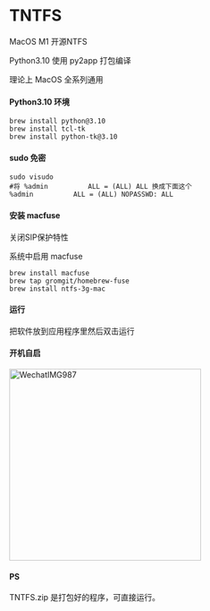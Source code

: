 # TNTFS

MacOS M1 开源NTFS

Python3.10 使用 py2app 打包编译

理论上 MacOS 全系列通用

#### Python3.10 环境

```shell
brew install python@3.10
brew install tcl-tk
brew install python-tk@3.10
```

#### sudo 免密

```
sudo visudo
#将 %admin          ALL = (ALL) ALL 换成下面这个
%admin          ALL = (ALL) NOPASSWD: ALL
```

#### 安装 macfuse

关闭SIP保护特性

系统中启用 macfuse

```shell
brew install macfuse
brew tap gromgit/homebrew-fuse
brew install ntfs-3g-mac
```

#### 运行

把软件放到应用程序里然后双击运行

#### 开机自启

<img width="343" alt="WechatIMG987" src="https://user-images.githubusercontent.com/130722656/231932672-c3c13010-8bff-46c8-917e-c61af317d709.png">

#### PS

TNTFS.zip 是打包好的程序，可直接运行。
